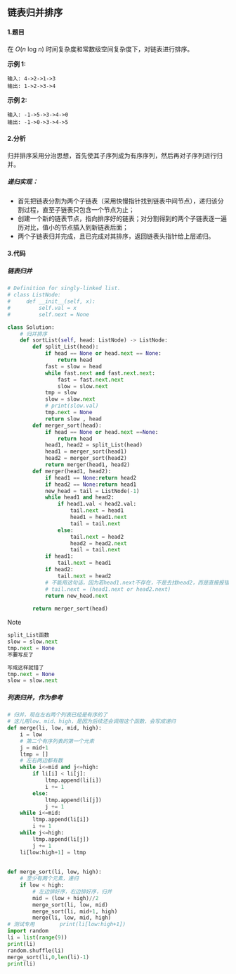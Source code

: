 ## 链表归并排序

#### 1.题目

在 *O*(*n* log *n*) 时间复杂度和常数级空间复杂度下，对链表进行排序。

**示例 1:**

```
输入: 4->2->1->3
输出: 1->2->3->4
```

**示例 2:**

```
输入: -1->5->3->4->0
输出: -1->0->3->4->5
```

#### 2.分析

归并排序采用分治思想，首先使其子序列成为有序序列，然后再对子序列进行归并。

##### 递归实现：

- 首先把链表分割为两个子链表（采用快慢指针找到链表中间节点），递归该分割过程，直至子链表只包含一个节点为止；
- 创建一个新的链表节点，指向排序好的链表；对分割得到的两个子链表逐一遍历对比，值小的节点插入到新链表后面；
- 两个子链表归并完成，且已完成对其排序，返回链表头指针给上层递归。

#### 3.代码

##### 链表归并

```python
# Definition for singly-linked list.
# class ListNode:
#     def __init__(self, x):
#         self.val = x
#         self.next = None

class Solution:
    # 归并排序
    def sortList(self, head: ListNode) -> ListNode:
        def split_List(head):
            if head == None or head.next == None:
                return head
            fast = slow = head
            while fast.next and fast.next.next:
                fast = fast.next.next
                slow = slow.next
            tmp = slow
            slow = slow.next
            # print(slow.val)
            tmp.next = None
            return slow , head
        def merger_sort(head):
            if head == None or head.next ==None:
                return head
            head1, head2 = split_List(head)
            head1 = merger_sort(head1)
            head2 = merger_sort(head2)
            return merger(head1, head2)
        def merger(head1, head2):
            if head1 == None:return head2
            if head2 == None:return head1
            new_head = tail = ListNode(-1)
            while head1 and head2:
                if head1.val < head2.val:
                    tail.next = head1
                    head1 = head1.next
                    tail = tail.next
                else:
                    tail.next = head2
                    head2 = head2.next
                    tail = tail.next
            if head1:
                tail.next = head1
            if head2:
                tail.next = head2
            # 不能用这句话，因为若head1.next不存在，不是去找head2，而是直接报错
            # tail.next = (head1.next or head2.next)   
            return new_head.next
        
        return merger_sort(head)
```

> [!NOTE]
>
> ```python
> split_List函数
> slow = slow.next
> tmp.next = None
> 不要写反了
>
> 写成这样就错了
> tmp.next = None
> slow = slow.next
> ```

##### 列表归并，作为参考

```python
# 归并，现在左右两个列表已经是有序的了
# 这儿用low、mid、high，是因为后续还会调用这个函数，会写成递归
def merge(li, low, mid, high):
    i = low
    # 第二个有序列表的第一个元素
    j = mid+1
    ltmp = []
    # 左右两边都有数
    while i<=mid and j<=high:
        if li[i] < li[j]:
            ltmp.append(li[i])
            i += 1
        else:
            ltmp.append(li[j])
            j += 1
    while i<=mid:
        ltmp.append(li[i])
        i += 1
    while j<=high:
        ltmp.append(li[j])
        j += 1
    li[low:high+1] = ltmp
    
    
def merge_sort(li, low, high):
    # 至少有两个元素，递归
    if low < high:
        # 左边排好序，右边排好序，归并
        mid = (low + high)//2
        merge_sort(li, low, mid)
        merge_sort(li, mid+1, high)
        merge(li, low, mid, high)
# 测试专用        print(li[low:high+1])
import random
li = list(range(9))
print(li)
random.shuffle(li)
merge_sort(li,0,len(li)-1)
print(li)    
```





